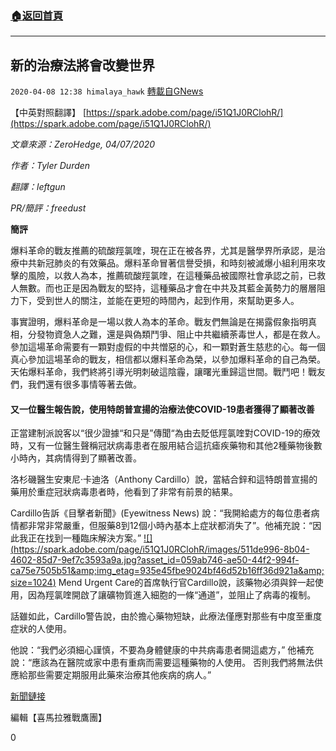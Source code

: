 ###  [:house:返回首頁](https://github.com/ourhimalayas/txt)
---

## 新的治療法將會改變世界
`2020-04-08 12:38 himalaya_hawk` [轉載自GNews](https://gnews.org/zh-hant/166323/)

【中英對照翻譯】 [https://spark.adobe.com/page/i51Q1J0RClohR/](https://spark.adobe.com/page/i51Q1J0RClohR/)

*文章來源：ZeroHedge, 04/07/2020*

*作者：Tyler Durden*

*翻譯：leftgun*

*PR/簡評：freedust*

**簡評**

爆料革命的戰友推薦的硫酸羥氯喹，現在正在被各界，尤其是醫學界所承認，是治療中共新冠肺炎的有效藥品。爆料革命冒著信譽受損，和時刻被滅爆小組利用來攻擊的風險，以救人為本，推薦硫酸羥氯喹，在這種藥品被國際社會承認之前，已救人無數。而也正是因為戰友的堅持，這種藥品才會在中共及其藍金黃勢力的層層阻力下，受到世人的關注，並能在更短的時間內，起到作用，來幫助更多人。

事實證明，爆料革命是一場以救人為本的革命。戰友們無論是在揭露假象指明真相，分發物資急人之難，還是與偽類鬥爭、阻止中共繼續荼毒世人，都是在救人。參加這場革命需要有一顆對虛假的中共憎惡的心，和一顆對蒼生慈悲的心。每一個真心參加這場革命的戰友，相信都以爆料革命為榮，以參加爆料革命的自己為榮。天佑爆料革命，我們終將引導光明刺破這陰霾，讓曙光重歸這世間。戰鬥吧！戰友們，我們還有很多事情等著去做。

####  **又一位醫生報告說，使用特朗普宣揚的治療法使COVID-19患者獲得了顯著改善** 

正當建制派說客以“很少證據“和只是”傳聞“為由去貶低羥氯喹對COVID-19的療效時，又有一位醫生聲稱冠狀病毒患者在服用結合這抗瘧疾藥物和其他2種藥物後數小時內，其病情得到了顯著改善。

洛杉磯醫生安東尼·卡迪洛（Anthony Cardillo）說，當結合鋅和這特朗普宣揚的藥用於重症冠狀病毒患者時，他看到了非常有前景的結果。

Cardillo告訴《目擊者新聞》(Eyewitness News) 說：“我開給處方的每位患者病情都非常非常嚴重，但服藥8到12個小時內基本上症狀都消失了”。他補充說：“因此我正在找到一種臨床解決方案。”
[!\[\](https://spark.adobe.com/page/i51Q1J0RClohR/images/511de996-8b04-4602-85d7-9ef7c3593a9a.jpg?asset_id=059ab746-ae50-44f2-994f-ca75e7505b51&amp;img_etag=935e45fbe9024bf46d52b16ff36d921a&amp;size=1024)](https://spark.adobe.com/page/i51Q1J0RClohR/images/511de996-8b04-4602-85d7-9ef7c3593a9a.jpg?asset_id=059ab746-ae50-44f2-994f-ca75e7505b51&amp;img_etag=935e45fbe9024bf46d52b16ff36d921a&amp;size=1024)
Mend Urgent Care的首席執行官Cardillo說，該藥物必須與鋅一起使用，因為羥氯喹開啟了讓礦物質進入細胞的一條“通道”，並阻止了病毒的複制。

話雖如此，Cardillo警告說，由於擔心藥物短缺，此療法僅應對那些有中度至重度症狀的人使用。

他說：“我們必須細心謹慎，不要為身體健康的中共病毒患者開這處方，” 他補充說：“應該為在醫院或家中患有重病而需要這種藥物的人使用。 否則我們將無法供應給那些需要定期服用此藥來治療其他疾病的病人。”

[新聞鏈接](https://www.zerohedge.com/health/while-left-continues-pan-trump-touted-treatment-another-doctor-reports-dramatic-improvement)

編輯【喜馬拉雅戰鷹團】

0
